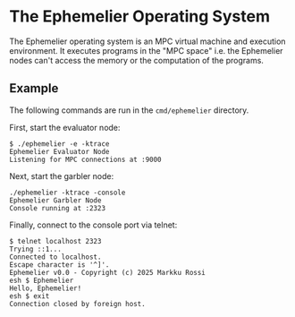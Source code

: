 # The Ephemelier Operating System

The Ephemelier operating system is an MPC virtual machine and
execution environment. It executes programs in the "MPC space"
i.e. the Ephemelier nodes can't access the memory or the computation
of the programs.

## Example

The following commands are run in the `cmd/ephemelier` directory.

First, start the evaluator node:

``` shell
$ ./ephemelier -e -ktrace
Ephemelier Evaluator Node
Listening for MPC connections at :9000
```

Next, start the garbler node:

``` shell
./ephemelier -ktrace -console
Ephemelier Garbler Node
Console running at :2323
```

Finally, connect to the console port via telnet:

``` shell
$ telnet localhost 2323
Trying ::1...
Connected to localhost.
Escape character is '^]'.
Ephemelier v0.0 - Copyright (c) 2025 Markku Rossi
esh $ Ephemelier
Hello, Ephemelier!
esh $ exit
Connection closed by foreign host.
```
